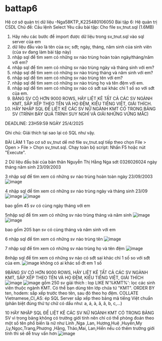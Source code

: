 # battap6
Hệ cơ sở quản trị dữ liệu -Nga58KTP_K225480106050
Bài tập 6: Hệ quản trị CSDL
Chủ đề: Câu lệnh Select
Yêu cầu bài tập: 
Cho file sv_tnut.sql (1.6MB)
1. Hãy nêu các bước để import được dữ liệu trong sv_tnut.sql vào sql server của em
2. dữ liệu đầu vào là tên của sv; sđt; ngày, tháng, năm sinh của sinh viên (của sv đang làm bài tập này)
3. nhập sql để tìm xem có những sv nào trùng hoàn toàn ngày/tháng/năm với em?
4. nhập sql để tìm xem có những sv nào trùng ngày và tháng sinh với em?
5. nhập sql để tìm xem có những sv nào trùng tháng và năm sinh với em?
6. nhập sql để tìm xem có những sv nào trùng tên với em?
7. nhập sql để tìm xem có những sv nào trùng họ và tên đệm với em.
8. nhập sql để tìm xem có những sv nào có sđt sai khác chỉ 1 số so với sđt của em.
9. BẢNG SV CÓ HƠN 9000 ROWS, HÃY LIỆT KÊ TẤT CẢ CÁC SV NGÀNH KMT, SẮP XẾP THEO TÊN VÀ HỌ ĐỆM, KIỂU TIẾNG  VIỆT, GIẢI THÍCH.
10. HÃY NHẬP SQL ĐỂ LIỆT KÊ CÁC SV NỮ NGÀNH KMT CÓ TRONG BẢNG SV (TRÌNH BÀY QUÁ TRÌNH SUY NGHĨ VÀ GIẢI NHỮNG VỨNG MẮC)

DEADLINE: 23H59:59 NGÀY 25/4/2025

Ghi chú: Giải thích tại sao lại có SQL như vậy.


BÀI LÀM 
1
Tạo cơ sở sv_tnut dể mở file sv_tnut.sql
tiếp theo chọn File > Open > File > Chọn sv_tnut.sql.
Chạy toàn bộ script: Nhấn F5 hoặc nút "Execute".


2 Dữ liệu đầu bài của bản thân 
Nguyễn Thị Hằng Nga
sdt 0326026024
ngày tháng năm sinh 23/09/2003


3 nhập sql để tìm xem có những sv nào trùng hoàn toàn ngày 23/09/2003
![image](https://github.com/user-attachments/assets/d6608691-efbf-437f-b46d-5c3fbdec4942)


4 nhập sql để tìm xem có những sv nào trùng ngày và tháng sinh 23/09
![image](https://github.com/user-attachments/assets/69a54b63-0f21-4a18-affe-f596465b5ea5)
![image](https://github.com/user-attachments/assets/683f6b40-d589-4e4d-938c-bd1740c27e9c)

bao gồm 45 sv có cùng ngày tháng với em 

5nhập sql để tìm xem có những sv nào trùng tháng và năm sinh
![image](https://github.com/user-attachments/assets/5e5af0d5-3f70-4725-8b48-f2aff8e5ec37)
![image](https://github.com/user-attachments/assets/bfd50538-feb0-44de-9328-e941eea15215)

bao gốm 205 bạn sv có cùng tháng và năm sinh với em 

6 nhập sql để tìm xem có những sv nào trùng tên
![image](https://github.com/user-attachments/assets/eac86dcb-3309-4c1b-94ad-8a8f48d34dd9)

7  nhập sql để tìm xem có những sv nào trùng họ và tên đệm
![image](https://github.com/user-attachments/assets/4b779b89-70d2-4320-a14c-9f42b4068936)

8nhập sql để tìm xem có những sv nào có sđt sai khác chỉ 1 số so với sđt của em.
![image](https://github.com/user-attachments/assets/a351ad35-1d4d-4a99-9dfc-471fbba31101)
không có ai khác số đt em 1 số 

9BẢNG SV CÓ HƠN 9000 ROWS, HÃY LIỆT KÊ TẤT CẢ CÁC SV NGÀNH KMT, SẮP XẾP THEO TÊN VÀ HỌ ĐỆM, KIỂU TIẾNG  VIỆT, GIẢI THÍCH
![image](https://github.com/user-attachments/assets/8146d95c-c6a2-4795-9bfa-acd255928510)
![image](https://github.com/user-attachments/assets/f9123f5d-adc0-4233-91cd-555786f5c0f2)
gồm 250 sv 
giải thích :
lop LIKE N'%KMT%': lọc các sinh viên thuộc ngành KMT. Có thể bạn dùng tên lớp chứa từ "KMT".
ORDER BY ten, hodem: sắp xếp trước theo tên, sau đó theo họ đệm.
COLLATE Vietnamese_CI_AS: ép SQL Server sắp xếp theo bảng mã tiếng Việt chuẩn (phân biệt đúng thứ tự chữ có dấu như: a, á, à, ă, â, b, c,...)

10 HÃY NHẬP SQL ĐỂ LIỆT KÊ CÁC SV NỮ NGÀNH KMT CÓ TRONG BẢNG SV 
vì trong bảng không có trường giới tính nên chỉ có thể phỏng đoán theo một số tên phổ biến là nữ như Linh ,Nga ,Lan, Hương,Huệ ,Huyền,My ,Ly,Ngọc,Trang,Phương ,Hằng, Thảo,Mai, Lan,Hiền nếu có thêm trường giới tính thì sẽ dễ truy vấn hơn 
![image](https://github.com/user-attachments/assets/dd0fbe94-ceeb-40b8-a75f-5bfb8a555754)






